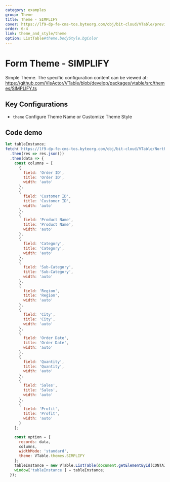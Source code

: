 ```yaml
---
category: examples
group: Theme
title: Theme - SIMPLIFY
cover: https://lf9-dp-fe-cms-tos.byteorg.com/obj/bit-cloud/VTable/preview/simplify.png
order: 6-4
link: theme_and_style/theme
option: ListTable#theme.bodyStyle.bgColor
---
```


# Form Theme - SIMPLIFY

Simple Theme. The specific configuration content can be viewed at: https://github.com/VisActor/VTable/blob/develop/packages/vtable/src/themes/SIMPLIFY.ts

## Key Configurations

- `theme` Configure Theme Name or Customize Theme Style

## Code demo

```javascript livedemo template=vtable
let tableInstance;
fetch('https://lf9-dp-fe-cms-tos.byteorg.com/obj/bit-cloud/VTable/North_American_Superstore_data.json')
  .then(res => res.json())
  .then(data => {
    const columns = [
      {
        field: 'Order ID',
        title: 'Order ID',
        width: 'auto'
      },
      {
        field: 'Customer ID',
        title: 'Customer ID',
        width: 'auto'
      },
      {
        field: 'Product Name',
        title: 'Product Name',
        width: 'auto'
      },
      {
        field: 'Category',
        title: 'Category',
        width: 'auto'
      },
      {
        field: 'Sub-Category',
        title: 'Sub-Category',
        width: 'auto'
      },
      {
        field: 'Region',
        title: 'Region',
        width: 'auto'
      },
      {
        field: 'City',
        title: 'City',
        width: 'auto'
      },
      {
        field: 'Order Date',
        title: 'Order Date',
        width: 'auto'
      },
      {
        field: 'Quantity',
        title: 'Quantity',
        width: 'auto'
      },
      {
        field: 'Sales',
        title: 'Sales',
        width: 'auto'
      },
      {
        field: 'Profit',
        title: 'Profit',
        width: 'auto'
      }
    ];

    const option = {
      records: data,
      columns,
      widthMode: 'standard',
      theme: VTable.themes.SIMPLIFY
    };
    tableInstance = new VTable.ListTable(document.getElementById(CONTAINER_ID), option);
    window['tableInstance'] = tableInstance;
  });
```
